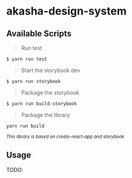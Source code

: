 # akasha-design-system

## Available Scripts

> Run test

``` shell script
$ yarn run test
```

> Start the storybook dev

``` shell script
$ yarn run storybook
```

> Package the storybook

``` shell script
$ yarn run build-storybook
```

> Package the library

``` shell script
yarn run build
```

<small><em>This library is based on create-react-app and storybook</em></small>

## Usage
TODO:
